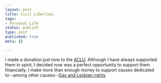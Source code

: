 ```yaml
--- 
layout: post
title: Civil Liberties
tags: 
- Personal Life
status: publish
type: post
published: true
meta: {}

---
```

I made a donation just now to the <a href="http://www.aclu.com">ACLU</a>. Although I have always supported them in spirit, I decided now was a perfect opportunity to support them financially. I make more than enough money to support causes dedicated to--among other causes--<a href="http://www.aclu.org/LesbianGayRights/LesbianGayRightsMain.cfm">Gay and Lesbian rights</a>.
